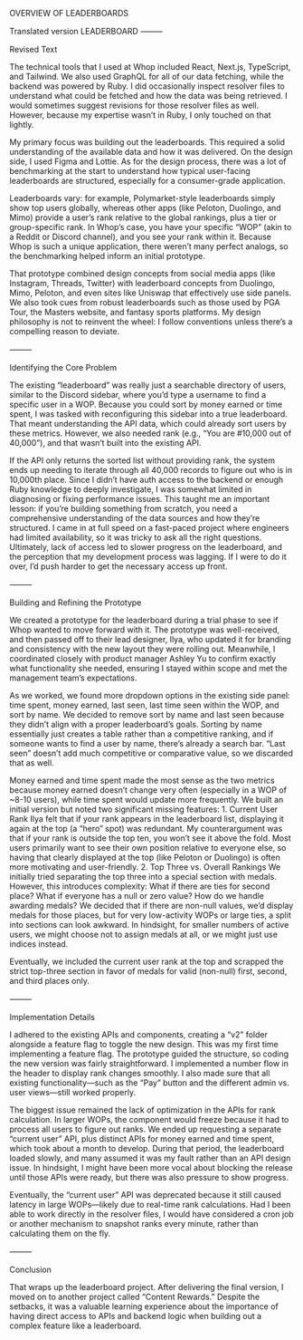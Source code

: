 OVERVIEW OF LEADERBOARDS

Translated version LEADERBOARD
⸻

Revised Text

The technical tools that I used at Whop included React, Next.js, TypeScript, and Tailwind. We also used GraphQL for all of our data fetching, while the backend was powered by Ruby. I did occasionally inspect resolver files to understand what could be fetched and how the data was being retrieved. I would sometimes suggest revisions for those resolver files as well. However, because my expertise wasn’t in Ruby, I only touched on that lightly.

My primary focus was building out the leaderboards. This required a solid understanding of the available data and how it was delivered. On the design side, I used Figma and Lottie. As for the design process, there was a lot of benchmarking at the start to understand how typical user-facing leaderboards are structured, especially for a consumer-grade application.

Leaderboards vary: for example, Polymarket-style leaderboards simply show top users globally, whereas other apps (like Peloton, Duolingo, and Mimo) provide a user’s rank relative to the global rankings, plus a tier or group-specific rank. In Whop’s case, you have your specific “WOP” (akin to a Reddit or Discord channel), and you see your rank within it. Because Whop is such a unique application, there weren’t many perfect analogs, so the benchmarking helped inform an initial prototype.

That prototype combined design concepts from social media apps (like Instagram, Threads, Twitter) with leaderboard concepts from Duolingo, Mimo, Peloton, and even sites like Uniswap that effectively use side panels. We also took cues from robust leaderboards such as those used by PGA Tour, the Masters website, and fantasy sports platforms. My design philosophy is not to reinvent the wheel: I follow conventions unless there’s a compelling reason to deviate.

⸻

Identifying the Core Problem

The existing “leaderboard” was really just a searchable directory of users, similar to the Discord sidebar, where you’d type a username to find a specific user in a WOP. Because you could sort by money earned or time spent, I was tasked with reconfiguring this sidebar into a true leaderboard. That meant understanding the API data, which could already sort users by these metrics. However, we also needed rank (e.g., “You are #10,000 out of 40,000”), and that wasn’t built into the existing API.

If the API only returns the sorted list without providing rank, the system ends up needing to iterate through all 40,000 records to figure out who is in 10,000th place. Since I didn’t have auth access to the backend or enough Ruby knowledge to deeply investigate, I was somewhat limited in diagnosing or fixing performance issues. This taught me an important lesson: if you’re building something from scratch, you need a comprehensive understanding of the data sources and how they’re structured. I came in at full speed on a fast-paced project where engineers had limited availability, so it was tricky to ask all the right questions. Ultimately, lack of access led to slower progress on the leaderboard, and the perception that my development process was lagging. If I were to do it over, I’d push harder to get the necessary access up front.

⸻

Building and Refining the Prototype

We created a prototype for the leaderboard during a trial phase to see if Whop wanted to move forward with it. The prototype was well-received, and then passed off to their lead designer, Ilya, who updated it for branding and consistency with the new layout they were rolling out. Meanwhile, I coordinated closely with product manager Ashley Yu to confirm exactly what functionality she needed, ensuring I stayed within scope and met the management team’s expectations.

As we worked, we found more dropdown options in the existing side panel: time spent, money earned, last seen, last time seen within the WOP, and sort by name. We decided to remove sort by name and last seen because they didn’t align with a proper leaderboard’s goals. Sorting by name essentially just creates a table rather than a competitive ranking, and if someone wants to find a user by name, there’s already a search bar. “Last seen” doesn’t add much competitive or comparative value, so we discarded that as well.

Money earned and time spent made the most sense as the two metrics because money earned doesn’t change very often (especially in a WOP of ~8-10 users), while time spent would update more frequently. We built an initial version but noted two significant missing features: 1. Current User Rank
Ilya felt that if your rank appears in the leaderboard list, displaying it again at the top (a “hero” spot) was redundant. My counterargument was that if your rank is outside the top ten, you won’t see it above the fold. Most users primarily want to see their own position relative to everyone else, so having that clearly displayed at the top (like Peloton or Duolingo) is often more motivating and user-friendly. 2. Top Three vs. Overall Rankings
We initially tried separating the top three into a special section with medals. However, this introduces complexity: What if there are ties for second place? What if everyone has a null or zero value? How do we handle awarding medals? We decided that if there are non-null values, we’d display medals for those places, but for very low-activity WOPs or large ties, a split into sections can look awkward. In hindsight, for smaller numbers of active users, we might choose not to assign medals at all, or we might just use indices instead.

Eventually, we included the current user rank at the top and scrapped the strict top-three section in favor of medals for valid (non-null) first, second, and third places only.

⸻

Implementation Details

I adhered to the existing APIs and components, creating a “v2” folder alongside a feature flag to toggle the new design. This was my first time implementing a feature flag. The prototype guided the structure, so coding the new version was fairly straightforward. I implemented a number flow in the header to display rank changes smoothly. I also made sure that all existing functionality—such as the “Pay” button and the different admin vs. user views—still worked properly.

The biggest issue remained the lack of optimization in the APIs for rank calculation. In larger WOPs, the component would freeze because it had to process all users to figure out ranks. We ended up requesting a separate “current user” API, plus distinct APIs for money earned and time spent, which took about a month to develop. During that period, the leaderboard loaded slowly, and many assumed it was my fault rather than an API design issue. In hindsight, I might have been more vocal about blocking the release until those APIs were ready, but there was also pressure to show progress.

Eventually, the “current user” API was deprecated because it still caused latency in large WOPs—likely due to real-time rank calculations. Had I been able to work directly in the resolver files, I would have considered a cron job or another mechanism to snapshot ranks every minute, rather than calculating them on the fly.

⸻

Conclusion

That wraps up the leaderboard project. After delivering the final version, I moved on to another project called “Content Rewards.” Despite the setbacks, it was a valuable learning experience about the importance of having direct access to APIs and backend logic when building out a complex feature like a leaderboard.
